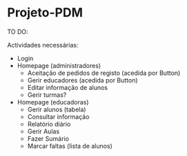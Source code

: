 # Projeto-PDM

TO DO:

Actividades necessárias:
* Login
* Homepage (administradores)
  * Aceitação de pedidos de registo (acedida por Button) 
  * Gerir educadores (acedida por Button)
  * Editar informação de alunos
  * Gerir turmas?
* Homepage (educadoras)
  * Gerir alunos (tabela)
  * Consultar informação
  * Relatório diário
  * Gerir Aulas 
  * Fazer Sumário
  * Marcar faltas (lista de alunos)


